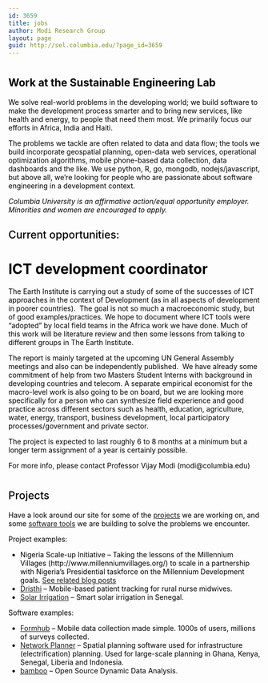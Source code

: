 ```yaml
---
id: 3659
title: jobs
author: Modi Research Group
layout: page
guid: http://sel.columbia.edu/?page_id=3659
---
```

<h1 style="color: #000000;">
</h1>

<h2 style="color: #000000;">
  Work at the Sustainable Engineering Lab
</h2>

<p style="color: #000000;">
  We solve real-world problems in the developing world; we build software to make the development process smarter and to bring new services, like health and energy, to people that need them most. We primarily focus our efforts in Africa, India and Haiti.
</p>

<p style="color: #000000;">
  The problems we tackle are often related to data and data flow; the tools we build incorporate geospatial planning, open-data web services, operational optimization algorithms, mobile phone-based data collection, data dashboards and the like. We use python, R, go, mongodb, nodejs/javascript, but above all, we&#8217;re looking for people who are passionate about software engineering in a development context.
</p>

<p style="color: #000000;">
  <em>Columbia University is an affirmative action/equal opportunity employer. Minorities and women are encouraged to apply.</em>
</p>

<h2 style="font-weight: 500 !important; color: #000000;">
  Current opportunities:
</h2>

<h1 style="color: #000000;">
  ICT development coordinator
</h1>

<p style="color: #000000;">
  The Earth Institute is carrying out a study of some of the successes of ICT approaches in the context of Development (as in all aspects of development in poorer countries).  The goal is not so much a macroeconomic study, but of good examples/practices. We hope to document where ICT tools were &#8220;adopted&#8221; by local field teams in the Africa work we have done. Much of this work will be literature review and then some lessons from talking to different groups in The Earth Institute.
</p>

<p style="color: #000000;">
  The report is mainly targeted at the upcoming UN General Assembly meetings and also can be independently published.  We have already some commitment of help from two Masters Student Interns with background in developing countries and telecom. A separate empirical economist for the macro-level work is also going to be on board, but we are looking more specifically for a person who can synthesize field experience and good practice across different sectors such as health, education, agriculture, water, energy, transport, business development, local participatory processes/government and private sector.
</p>

<p style="color: #000000;">
  The project is expected to last roughly 6 to 8 months at a minimum but a longer term assignment of a year is certainly possible.
</p>

<p style="color: #000000;">
  For more info, please contact Professor Vijay Modi (modi@columbia.edu) 
  
  <h1 style="color: #000000;">
  </h1>
</p>

<h2 style="font-weight: 500 !important; color: #000000;">
  Projects
</h2>

<p style="color: #000000;">
  Have a look around our site for some of the <a href="http://sel.columbia.edu/projects/">projects</a> we are working on, and some <a href="http://sel.columbia.edu/products-tools/">software tools</a> we are building to solve the problems we encounter.
</p>

<p style="color: #000000;">
  Project examples:
</p>

<ul style="color: #000000;">
  <li>
    Nigeria Scale-up Initiative &#8211; Taking the lessons of the Millennium Villages (http://www.millenniumvillages.org/) to scale in a partnership with Nigeria&#8217;s Presidential taskforce on the Millennium Development goals. <a href="http://sel.columbia.edu/category/nigeria-scaleup/">See related blog posts</a>
  </li>
  <li>
    <a href="http://sel.columbia.edu/dristhi/">Dristhi</a> &#8211; Mobile-based patient tracking for rural nurse midwives.
  </li>
  <li>
    <a href="http://sel.columbia.edu/projects">Solar Irrigation</a> &#8211; Smart solar irrigation in Senegal.
  </li>
</ul>

<p style="color: #000000;">
  Software examples:
</p>

<ul style="color: #000000;">
  <li>
    <a href="http://formhub.org/">Formhub</a> &#8211; Mobile data collection made simple. 1000s of users, millions of surveys collected.
  </li>
  <li>
    <a href="http://networkplanner.modilabs.org/">Network Planner</a> &#8211; Spatial planning software used for infrastructure (electrification) planning. Used for large-scale planning in Ghana, Kenya, Senegal, Liberia and Indonesia.
  </li>
  <li>
    <a href="http://bamboo.io/">bamboo</a> &#8211; Open Source Dynamic Data Analysis.
  </li>
</ul>